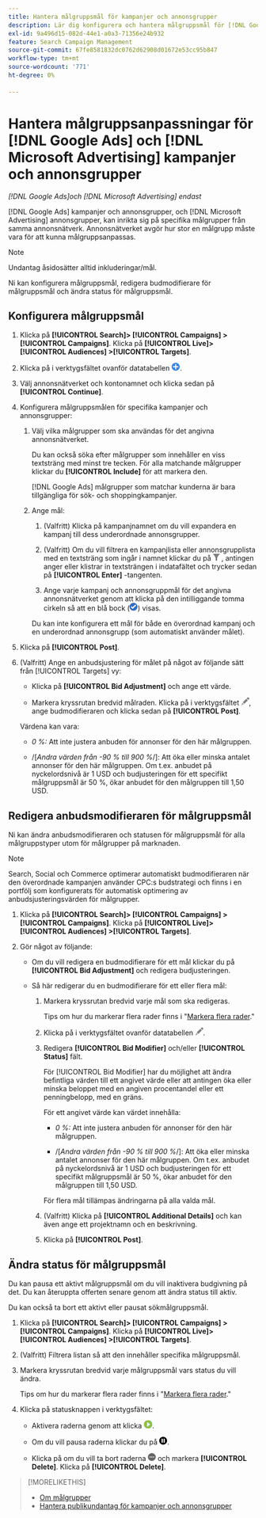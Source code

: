 ```yaml
---
title: Hantera målgruppsmål för kampanjer och annonsgrupper
description: Lär dig konfigurera och hantera målgruppsmål för [!DNL Google Ads] och [!DNL Microsoft Advertising] kampanjer och annonsgrupper.
exl-id: 9a496d15-082d-44e1-a0a3-71356e24b932
feature: Search Campaign Management
source-git-commit: 67fe8581832dc0762d62908d01672e53cc95b847
workflow-type: tm+mt
source-wordcount: '771'
ht-degree: 0%

---
```


# Hantera målgruppsanpassningar för [!DNL Google Ads] och [!DNL Microsoft Advertising] kampanjer och annonsgrupper

*[!DNL Google Ads]och [!DNL Microsoft Advertising] endast*

[!DNL Google Ads] kampanjer och annonsgrupper, och [!DNL Microsoft Advertising] annonsgrupper, kan inrikta sig på specifika målgrupper från samma annonsnätverk. Annonsnätverket avgör hur stor en målgrupp måste vara för att kunna målgruppsanpassas.

>[!NOTE]
>
>Undantag åsidosätter alltid inkluderingar/mål.

Ni kan konfigurera målgruppsmål, redigera budmodifierare för målgruppsmål och ändra status för målgruppsmål.

## Konfigurera målgruppsmål

1. Klicka på **[!UICONTROL Search]> [!UICONTROL Campaigns] >[!UICONTROL Campaigns]**. Klicka på **[!UICONTROL Live]> [!UICONTROL Audiences] >[!UICONTROL Targets]**.

1. Klicka på i verktygsfältet ovanför datatabellen ![Skapa](/help/search-social-commerce/assets/add.png "Skapa").

1. Välj annonsnätverket och kontonamnet och klicka sedan på **[!UICONTROL Continue]**.

1. Konfigurera målgruppsmålen för specifika kampanjer och annonsgrupper:

   1. Välj vilka målgrupper som ska användas för det angivna annonsnätverket.

      Du kan också söka efter målgrupper som innehåller en viss textsträng med minst tre tecken. För alla matchande målgrupper klickar du **[!UICONTROL Include]** för att markera den.

      [!DNL Google Ads] målgrupper som matchar kunderna är bara tillgängliga för sök- och shoppingkampanjer.

   1. Ange mål:

      1. (Valfritt) Klicka på kampanjnamnet om du vill expandera en kampanj till dess underordnade annonsgrupper.

      1. (Valfritt) Om du vill filtrera en kampanjlista eller annonsgrupplista med en textsträng som ingår i namnet klickar du på ![Filter](/help/search-social-commerce/assets/filter.png "Filter") , antingen anger eller klistrar in textsträngen i indatafältet och trycker sedan på **[!UICONTROL Enter]** -tangenten.

      1. Ange varje kampanj och annonsgruppmål för det angivna annonsnätverket genom att klicka på den intilliggande tomma cirkeln så att en blå bock (![Välj](/help/search-social-commerce/assets/include.png "Välj")) visas.

      Du kan inte konfigurera ett mål för både en överordnad kampanj och en underordnad annonsgrupp (som automatiskt använder målet).

1. Klicka på **[!UICONTROL Post]**.

1. (Valfritt) Ange en anbudsjustering för målet på något av följande sätt från [!UICONTROL Targets] vy:

   * Klicka på **[!UICONTROL Bid Adjustment]** och ange ett värde.

   * Markera kryssrutan bredvid målraden. Klicka på i verktygsfältet ![Redigera](/help/search-social-commerce/assets/edit.png "Redigera"), ange budmodifieraren och klicka sedan på **[!UICONTROL Post]**.

   Värdena kan vara:

   * *0 %:* Att inte justera anbuden för annonser för den här målgruppen.

   * /[*Andra värden från -90 % till 900 %*/]: Att öka eller minska antalet annonser för den här målgruppen. Om t.ex. anbudet på nyckelordsnivå är 1 USD och budjusteringen för ett specifikt målgruppsmål är 50 %, ökar anbudet för den målgruppen till 1,50 USD.

## Redigera anbudsmodifieraren för målgruppsmål

Ni kan ändra anbudsmodifieraren och statusen för målgruppsmål för alla målgruppstyper utom för målgrupper på marknaden.

>[!NOTE]
>
>Search, Social och Commerce optimerar automatiskt budmodifieraren när den överordnade kampanjen använder CPC:s budstrategi och finns i en portfölj som konfigurerats för automatisk optimering av anbudsjusteringsvärden för målgrupper.

1. Klicka på **[!UICONTROL Search]> [!UICONTROL Campaigns] >[!UICONTROL Campaigns]**. Klicka på **[!UICONTROL Live]> [!UICONTROL Audiences] >[!UICONTROL Targets]**.

1. Gör något av följande:

   * Om du vill redigera en budmodifierare för ett mål klickar du på **[!UICONTROL Bid Adjustment]** och redigera budjusteringen.

   * Så här redigerar du en budmodifierare för ett eller flera mål:

      1. Markera kryssrutan bredvid varje mål som ska redigeras.

         Tips om hur du markerar flera rader finns i &quot;[Markera flera rader](/help/search-social-commerce/common-tasks/navigation-editing-selection/multiple-rows-select.md).&quot;

      1. Klicka på i verktygsfältet ovanför datatabellen ![Redigera](/help/search-social-commerce/assets/edit.png "Redigera").

      1. Redigera **[!UICONTROL Bid Modifier]** och/eller **[!UICONTROL Status]** fält.

         För [!UICONTROL Bid Modifier] har du möjlighet att ändra befintliga värden till ett angivet värde eller att antingen öka eller minska beloppet med en angiven procentandel eller ett penningbelopp, med en gräns.

         För ett angivet värde kan värdet innehålla:

         * *0 %:* Att inte justera anbuden för annonser för den här målgruppen.

         * /[*Andra värden från -90 % till 900 %*/]: Att öka eller minska antalet annonser för den här målgruppen. Om t.ex. anbudet på nyckelordsnivå är 1 USD och budjusteringen för ett specifikt målgruppsmål är 50 %, ökar anbudet för den målgruppen till 1,50 USD.

         För flera mål tillämpas ändringarna på alla valda mål.

      1. (Valfritt) Klicka på **[!UICONTROL Additional Details]** och kan även ange ett projektnamn och en beskrivning.

      1. Klicka på **[!UICONTROL Post]**.

## Ändra status för målgruppsmål

Du kan pausa ett aktivt målgruppsmål om du vill inaktivera budgivning på det. Du kan återuppta offerten senare genom att ändra status till aktiv.

Du kan också ta bort ett aktivt eller pausat sökmålgruppsmål.

1. Klicka på **[!UICONTROL Search]> [!UICONTROL Campaigns] >[!UICONTROL Campaigns]**. Klicka på **[!UICONTROL Live]> [!UICONTROL Audiences] >[!UICONTROL Targets]**.

1. (Valfritt) Filtrera listan så att den innehåller specifika målgruppsmål.

1. Markera kryssrutan bredvid varje målgruppsmål vars status du vill ändra.

   Tips om hur du markerar flera rader finns i &quot;[Markera flera rader](/help/search-social-commerce/common-tasks/navigation-editing-selection/multiple-rows-select.md).&quot;

1. Klicka på statusknappen i verktygsfältet:

   * Aktivera raderna genom att klicka ![Aktivera](/help/search-social-commerce/assets/activate.png "Aktivera").

   * Om du vill pausa raderna klickar du på ![Pausa](/help/search-social-commerce/assets/pause.png "Pausa").

   * Klicka på om du vill ta bort raderna ![Fler åtgärder](/help/search-social-commerce/assets/more.png "Fler åtgärder") och markera **[!UICONTROL Delete]**. Klicka på **[!UICONTROL Delete]**.

>[!MORELIKETHIS]
>
>* [Om målgrupper](audience-about.md)
>* [Hantera publikundantag för kampanjer och annonsgrupper](/help/search-social-commerce/campaign-management/campaigns/audience-exclusions-manage.md)
